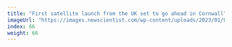 ```yaml
---
title: "First satellite launch from the UK set to go ahead in Cornwall"
imageUrl: "https://images.newscientist.com/wp-content/uploads/2023/01/09124716/SEI_139691489.jpg?width=600"
index: 66
weight: 66
---
```

